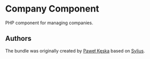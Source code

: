 Company Component
====================

PHP component for managing companies. 

Authors
-------

The bundle was originally created by [Paweł Kęska](mailto:projekty@pawelkeska.eu) based on [Sylius](https://sylius.com).